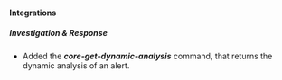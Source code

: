 
#### Integrations
##### Investigation & Response
- Added the ***core-get-dynamic-analysis*** command, that returns the dynamic analysis of an alert.

